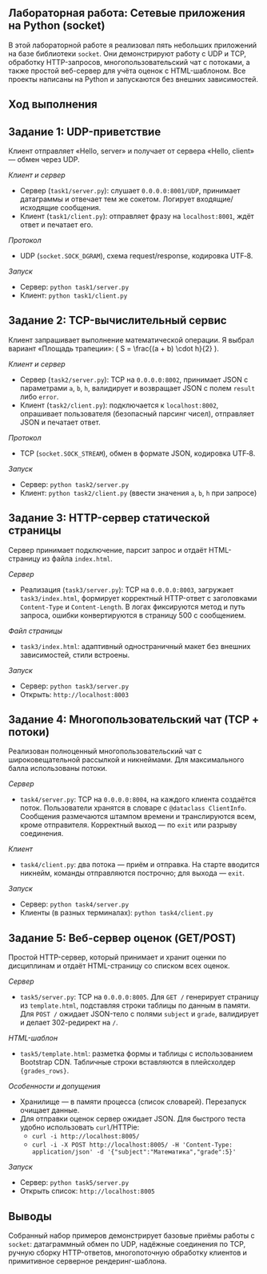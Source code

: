 ## Лабораторная работа: Сетевые приложения на Python (socket)

В этой лабораторной работе я реализовал пять небольших приложений на базе библиотеки `socket`. Они демонстрируют работу с UDP и TCP, обработку HTTP-запросов, многопользовательский чат с потоками, а также простой веб-сервер для учёта оценок с HTML-шаблоном. Все проекты написаны на Python и запускаются без внешних зависимостей.

## Ход выполнения

## Задание 1: UDP-приветствие
Клиент отправляет «Hello, server» и получает от сервера «Hello, client» — обмен через UDP.

_Клиент и сервер_

- Сервер (`task1/server.py`): слушает `0.0.0.0:8001/UDP`, принимает датаграммы и отвечает тем же сокетом. Логирует входящие/исходящие сообщения.
- Клиент (`task1/client.py`): отправляет фразу на `localhost:8001`, ждёт ответ и печатает его.

_Протокол_

- UDP (`socket.SOCK_DGRAM`), схема request/response, кодировка UTF‑8.

_Запуск_

- Сервер: `python task1/server.py`
- Клиент: `python task1/client.py`

## Задание 2: TCP-вычислительный сервис
Клиент запрашивает выполнение математической операции. Я выбрал вариант «Площадь трапеции»: \( S = \frac{(a + b) \cdot h}{2} \).

_Клиент и сервер_

- Сервер (`task2/server.py`): TCP на `0.0.0.0:8002`, принимает JSON с параметрами `a`, `b`, `h`, валидирует и возвращает JSON с полем `result` либо `error`.
- Клиент (`task2/client.py`): подключается к `localhost:8002`, опрашивает пользователя (безопасный парсинг чисел), отправляет JSON и печатает ответ.

_Протокол_

- TCP (`socket.SOCK_STREAM`), обмен в формате JSON, кодировка UTF‑8.

_Запуск_

- Сервер: `python task2/server.py`
- Клиент: `python task2/client.py` (ввести значения `a`, `b`, `h` при запросе)

## Задание 3: HTTP-сервер статической страницы
Сервер принимает подключение, парсит запрос и отдаёт HTML-страницу из файла `index.html`.

_Сервер_

- Реализация (`task3/server.py`): TCP на `0.0.0.0:8003`, загружает `task3/index.html`, формирует корректный HTTP-ответ с заголовками `Content-Type` и `Content-Length`. В логах фиксируются метод и путь запроса, ошибки конвертируются в страницу 500 с сообщением.

_Файл страницы_

- `task3/index.html`: адаптивный одностраничный макет без внешних зависимостей, стили встроены.

_Запуск_

- Сервер: `python task3/server.py`
- Открыть: `http://localhost:8003`

## Задание 4: Многопользовательский чат (TCP + потоки)
Реализован полноценный многопользовательский чат с широковещательной рассылкой и никнеймами. Для максимального балла использованы потоки.

_Сервер_

- `task4/server.py`: TCP на `0.0.0.0:8004`, на каждого клиента создаётся поток. Пользователи хранятся в словаре с `@dataclass ClientInfo`. Сообщения размечаются штампом времени и транслируются всем, кроме отправителя. Корректный выход — по `exit` или разрыву соединения.

_Клиент_

- `task4/client.py`: два потока — приём и отправка. На старте вводится никнейм, команды отправляются построчно; для выхода — `exit`.

_Запуск_

- Сервер: `python task4/server.py`
- Клиенты (в разных терминалах): `python task4/client.py`

## Задание 5: Веб-сервер оценок (GET/POST)
Простой HTTP-сервер, который принимает и хранит оценки по дисциплинам и отдаёт HTML-страницу со списком всех оценок.

_Сервер_

- `task5/server.py`: TCP на `0.0.0.0:8005`. Для `GET /` генерирует страницу из `template.html`, подставляя строки таблицы по данным в памяти. Для `POST /` ожидает JSON-тело с полями `subject` и `grade`, валидирует и делает 302-редирект на `/`.

_HTML-шаблон_

- `task5/template.html`: разметка формы и таблицы с использованием Bootstrap CDN. Табличные строки вставляются в плейсхолдер `{grades_rows}`.

_Особенности и допущения_

- Хранилище — в памяти процесса (список словарей). Перезапуск очищает данные.
- Для отправки оценок сервер ожидает JSON. Для быстрого теста удобно использовать `curl`/HTTPie:
  - `curl -i http://localhost:8005/`
  - `curl -i -X POST http://localhost:8005/ -H 'Content-Type: application/json' -d '{"subject":"Математика","grade":5}'`

_Запуск_

- Сервер: `python task5/server.py`
- Открыть список: `http://localhost:8005`


## Выводы
Собранный набор примеров демонстрирует базовые приёмы работы с `socket`: датаграммный обмен по UDP, надёжные соединения по TCP, ручную сборку HTTP-ответов, многопоточную обработку клиентов и примитивное серверное рендеринг-шаблона.
